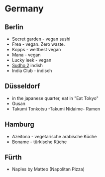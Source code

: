# Germany

## Berlin
 - Secret garden - vegan sushi
 - Frea - vegan. Zero waste. 
 - Kopps - weltbest vegan
 - Mana - vegan
 - Lucky leek - vegan
 - [Sudho 2](http://sadhu-restaurant.com/) indish
 - India Club - indisch

## Düsseldorf

 - in the japanese quarter, eat in "Eat Tokyo"
 - Gusan
 - Takumi Tonkotsu -Takumi Nidaime- Ramen

## Hamburg
 - Azeitona - vegetarische arabische Küche
 - Boname - türkische Küche

## Fürth

 - Naples by Matteo (Napolitan Pizza)
